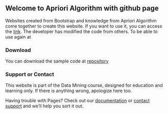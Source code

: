 ## Welcome to Apriori Algorithm with github page
Websites created from Bootstrap and knowledge from Apriori Algorithm come together to create this website. If you want to use it, you can access the [link](https://tickstudiu.github.io/Apriori/Apriori.html). The developer has modified the code from others. To be able to use again at

### Download
You can download the sample code at [repository](https://github.com/tickstudiu/Apriori/Apriori.html)

### Support or Contact
This website is part of the Data Mining course, designed for education and learning only. If there is anything wrong, apologize here too.

Having trouble with Pages? Check out our [documentation](https://help.github.com/categories/github-pages-basics/) or [contact support](https://github.com/contact) and we’ll help you sort it out.
